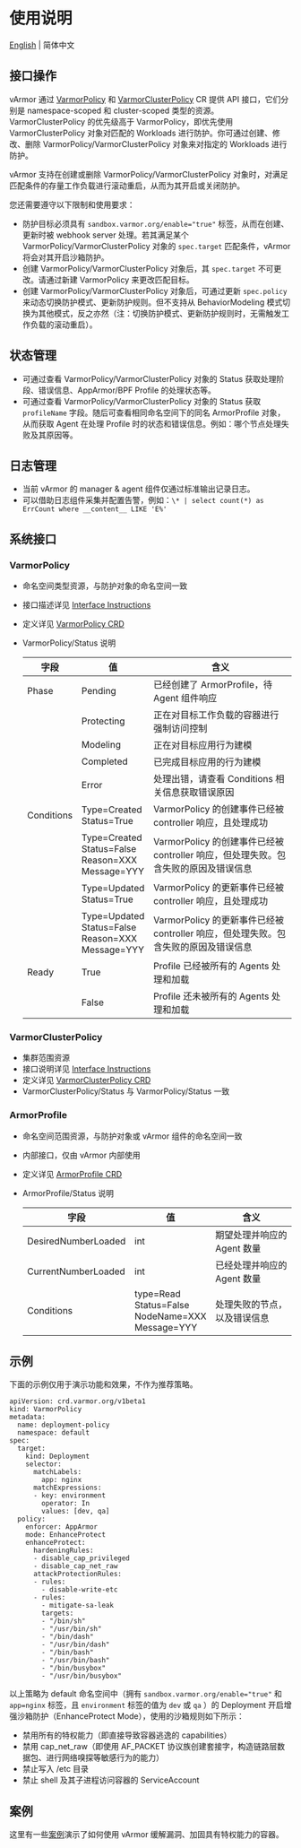 # 使用说明
[English](usage_instructions.md) | 简体中文

## 接口操作

vArmor 通过 [VarmorPolicy](usage_instructions.zh_CN.md#varmorpolicy) 和 [VarmorClusterPolicy](usage_instructions.zh_CN.md#varmorclusterpolicy) CR 提供 API 接口，它们分别是 namespace-scoped 和 cluster-scoped 类型的资源。VarmorClusterPolicy 的优先级高于 VarmorPolicy，即优先使用 VarmorClusterPolicy 对象对匹配的 Workloads 进行防护。你可通过创建、修改、删除 VarmorPolicy/VarmorClusterPolicy 对象来对指定的 Workloads 进行防护。

vArmor 支持在创建或删除 VarmorPolicy/VarmorClusterPolicy 对象时，对满足匹配条件的存量工作负载进行滚动重启，从而为其开启或关闭防护。

您还需要遵守以下限制和使用要求：
* 防护目标必须具有 `sandbox.varmor.org/enable="true"` 标签，从而在创建、更新时被 webhook server 处理。若其满足某个 VarmorPolicy/VarmorClusterPolicy 对象的 `spec.target` 匹配条件，vArmor 将会对其开启沙箱防护。
* 创建 VarmorPolicy/VarmorClusterPolicy 对象后，其 `spec.target` 不可更改。请通过新建 VarmorPolicy 来更改匹配目标。
* 创建 VarmorPolicy/VarmorClusterPolicy 对象后，可通过更新 `spec.policy` 来动态切换防护模式、更新防护规则。但不支持从 BehaviorModeling 模式切换为其他模式，反之亦然（注：切换防护模式、更新防护规则时，无需触发工作负载的滚动重启）。

## 状态管理

* 可通过查看 VarmorPolicy/VarmorClusterPolicy 对象的 Status 获取处理阶段、错误信息、AppArmor/BPF Profile 的处理状态等。
* 可通过查看 VarmorPolicy/VarmorClusterPolicy 对象的 Status 获取 `profileName` 字段。随后可查看相同命名空间下的同名 ArmorProfile 对象，从而获取 Agent 在处理 Profile 时的状态和错误信息。例如：哪个节点处理失败及其原因等。

## 日志管理

* 当前 vArmor 的 manager & agent 组件仅通过标准输出记录日志。
* 可以借助日志组件采集并配置告警，例如：`\* | select count(*) as ErrCount where __content__ LIKE 'E%'`

## 系统接口

### VarmorPolicy
* 命名空间类型资源，与防护对象的命名空间一致
* 接口描述详见 [Interface Instructions](interface_instructions.zh_CN.md)
* 定义详见 [VarmorPolicy CRD](../config/crds/crd.varmor.org_varmorpolicies.yaml)
* VarmorPolicy/Status 说明

  |字段|值|含义|
  |---|--|---|
  |Phase|Pending|已经创建了 ArmorProfile，待 Agent 组件响应
  |     |Protecting|正在对目标工作负载的容器进行强制访问控制
  |     |Modeling|正在对目标应用行为建模
  |     |Completed|已完成目标应用的行为建模
  |     |Error|处理出错，请查看 Conditions 相关信息获取错误原因
  |Conditions|Type=Created<br>Status=True|VarmorPolicy 的创建事件已经被 controller 响应，且处理成功
  |          |Type=Created<br>Status=False<br>Reason=XXX<br>Message=YYY|VarmorPolicy 的创建事件已经被 controller 响应，但处理失败。包含失败的原因及错误信息
  |          |Type=Updated<br>Status=True|VarmorPolicy 的更新事件已经被 controller 响应，且处理成功
  |          |Type=Updated<br>Status=False<br>Reason=XXX<br>Message=YYY|VarmorPolicy 的更新事件已经被 controller 响应，但处理失败。包含失败的原因及错误信息
  |Ready|True|Profile 已经被所有的 Agents 处理和加载
  |     |False|Profile 还未被所有的 Agents 处理和加载

### VarmorClusterPolicy
* 集群范围资源
* 接口说明详见 [Interface Instructions](interface_instructions.zh_CN.md)
* 定义详见 [VarmorClusterPolicy CRD](../config/crds/crd.varmor.org_varmorclusterpolicies.yaml)
* VarmorClusterPolicy/Status 与 VarmorPolicy/Status 一致

### ArmorProfile
* 命名空间范围资源，与防护对象或 vArmor 组件的命名空间一致
* 内部接口，仅由 vArmor 内部使用
* 定义详见 [ArmorProfile CRD](../config/crds/crd.varmor.org_armorprofiles.yaml)
* ArmorProfile/Status 说明

    |字段|值|含义|
    |---|--|---|
    |DesiredNumberLoaded|int|期望处理并响应的 Agent 数量
    |CurrentNumberLoaded|int|已经处理并响应的 Agent 数量
    |Conditions|type=Read<br>Status=False<br>NodeName=XXX<br>Message=YYY|处理失败的节点，以及错误信息

## 示例

下面的示例仅用于演示功能和效果，不作为推荐策略。

```
apiVersion: crd.varmor.org/v1beta1
kind: VarmorPolicy
metadata:
  name: deployment-policy
  namespace: default
spec:
  target:
    kind: Deployment
    selector:
      matchLabels:
        app: nginx
      matchExpressions:
      - key: environment
        operator: In
        values: [dev, qa]
  policy:
    enforcer: AppArmor
    mode: EnhanceProtect
    enhanceProtect:
      hardeningRules:
      - disable_cap_privileged
      - disable_cap_net_raw
      attackProtectionRules:
      - rules: 
        - disable-write-etc
      - rules:
        - mitigate-sa-leak
        targets:
        - "/bin/sh"
        - "/usr/bin/sh"
        - "/bin/dash"
        - "/usr/bin/dash"
        - "/bin/bash"
        - "/usr/bin/bash"
        - "/bin/busybox"
        - "/usr/bin/busybox"
```

以上策略为 default 命名空间中（拥有 `sandbox.varmor.org/enable="true"` 和 `app=nginx` 标签，且 `environment` 标签的值为 `dev` 或 `qa` ）的 Deployment 开启增强沙箱防护（EnhanceProtect Mode），使用的沙箱规则如下所示：
- 禁用所有的特权能力（即直接导致容器逃逸的 capabilities）
- 禁用 cap_net_raw（即使用 AF_PACKET 协议族创建套接字，构造链路层数据包、进行网络嗅探等敏感行为的能力）
- 禁止写入 /etc 目录
- 禁止 shell 及其子进程访问容器的 ServiceAccount

## 案例

这里有一些[案例](../test/demos)演示了如何使用 vArmor 缓解漏洞、加固具有特权能力的容器。
